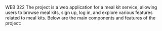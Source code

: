 WEB 322
The project is a web application for a meal kit service, allowing users to browse meal kits, sign up, log in, and explore various features related to meal kits. Below are the main components and features of the project:
